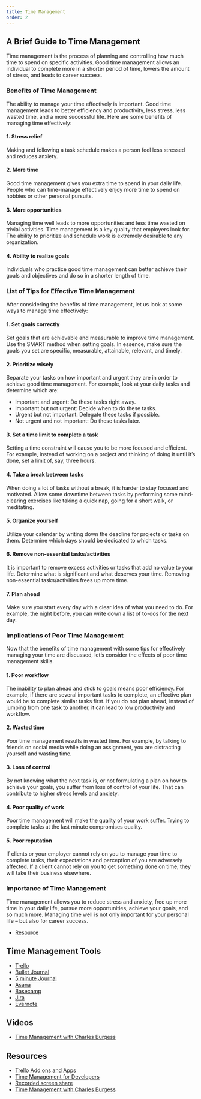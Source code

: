 ```yaml
---
title: Time Management
order: 2
---
```


## A Brief Guide to Time Management

Time management is the process of planning and controlling how much time to
spend on specific activities. Good time management allows an individual to
complete more in a shorter period of time, lowers the amount of stress, and
leads to career success.

### Benefits of Time Management

The ability to manage your time effectively is important. Good time management
leads to better efficiency and productivity, less stress, less wasted time, and
a more successful life. Here are some benefits of managing time effectively:

#### 1. Stress relief

Making and following a task schedule makes a person feel less stressed and
reduces anxiety.

#### 2. More time

Good time management gives you extra time to spend in your daily life. People
who can time-manage effectively enjoy more time to spend on hobbies or other
personal pursuits.

#### 3. More opportunities

Managing time well leads to more opportunities and less time wasted on trivial
activities. Time management is a key quality that employers look for. The
ability to prioritize and schedule work is extremely desirable to any
organization.

#### 4. Ability to realize goals

Individuals who practice good time management can better achieve their goals and
objectives and do so in a shorter length of time.

### List of Tips for Effective Time Management

After considering the benefits of time management, let us look at some ways to
manage time effectively:

#### 1. Set goals correctly

Set goals that are achievable and measurable to improve time management. Use the
SMART method when setting goals. In essence, make sure the goals you set are
specific, measurable, attainable, relevant, and timely.

#### 2. Prioritize wisely

Separate your tasks on how important and urgent they are in order to achieve
good time management. For example, look at your daily tasks and determine which
are:

- Important and urgent: Do these tasks right away.
- Important but not urgent: Decide when to do these tasks.
- Urgent but not important: Delegate these tasks if possible.
- Not urgent and not important: Do these tasks later.

#### 3. Set a time limit to complete a task

Setting a time constraint will cause you to be more focused and efficient. For
example, instead of working on a project and thinking of doing it until it’s
done, set a limit of, say, three hours.

#### 4. Take a break between tasks

When doing a lot of tasks without a break, it is harder to stay focused and
motivated. Allow some downtime between tasks by performing some mind-clearing
exercises like taking a quick nap, going for a short walk, or meditating.

#### 5. Organize yourself

Utilize your calendar by writing down the deadline for projects or tasks on
them. Determine which days should be dedicated to which tasks.

#### 6. Remove non-essential tasks/activities

It is important to remove excess activities or tasks that add no value to your
life. Determine what is significant and what deserves your time. Removing
non-essential tasks/activities frees up more time.

#### 7. Plan ahead

Make sure you start every day with a clear idea of what you need to do. For
example, the night before, you can write down a list of to-dos for the next day.

### Implications of Poor Time Management

Now that the benefits of time management with some tips for effectively managing
your time are discussed, let’s consider the effects of poor time management
skills.

#### 1. Poor workflow

The inability to plan ahead and stick to goals means poor efficiency. For
example, if there are several important tasks to complete, an effective plan
would be to complete similar tasks first. If you do not plan ahead, instead of
jumping from one task to another, it can lead to low productivity and workflow.

#### 2. Wasted time

Poor time management results in wasted time. For example, by talking to friends
on social media while doing an assignment, you are distracting yourself and
wasting time.

#### 3. Loss of control

By not knowing what the next task is, or not formulating a plan on how to
achieve your goals, you suffer from loss of control of your life. That can
contribute to higher stress levels and anxiety.

#### 4. Poor quality of work

Poor time management will make the quality of your work suffer. Trying to
complete tasks at the last minute compromises quality.

#### 5. Poor reputation

If clients or your employer cannot rely on you to manage your time to complete
tasks, their expectations and perception of you are adversely affected. If a
client cannot rely on you to get something done on time, they will take their
business elsewhere.

### Importance of Time Management

Time management allows you to reduce stress and anxiety, free up more time in
your daily life, pursue more opportunities, achieve your goals, and so much
more. Managing time well is not only important for your personal life – but also
for career success.

- [Resource](https://corporatefinanceinstitute.com/resources/careers/soft-skills/time-management-list-tips/)

## Time Management Tools

- [Trello](https://trello.com/)
- [Bullet Journal](https://bulletjournal.com/)
- [5 minute Journal](https://www.intelligentchange.com/pages/five-minute-journal-app)
- [Asana](https://asana.com/)
- [Basecamp](https://basecamp.com/)
- [Jira](https://www.atlassian.com/software/jira)
- [Evernote](https://evernote.com/)

## Videos

- [Time Management with Charles Burgess](https://youtu.be/zxcwyWl_TZ8)

## Resources

- [Trello Add ons and Apps](https://blog.trello.com/big-list-of-trello-chrome-extensions)
- [Time Management for Developers](https://expertise.jetruby.com/time-management-for-developers-control-your-life-9151d7c24967)
- [Recorded screen share](https://youtu.be/tiHP3riVm40)
- [Time Management with Charles Burgess](https://youtu.be/zxcwyWl_TZ8)
